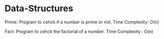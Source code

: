 # Data-Structures

Prime: Program to cehck if a number is prime or not.
Time Complexity: O(n)

Fact: Program to cehck the factorial of a number.
Time Complexity : O(n)

